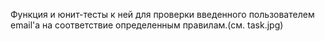 Функция и юнит-тесты к ней для проверки введенного пользователем email'a на соответствие определенным правилам.(см. task.jpg)
